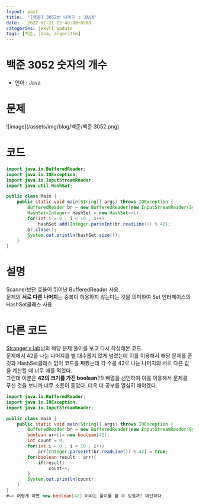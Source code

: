 ```yaml
---
layout: post
title:  "[백준] 3052번 나머지 : JAVA"
date:   2022-01-21 22:40:00+0900
categories: jekyll update
tags: [백준, java, algorithm]
---
```

# 백준 3052 숫자의 개수
 - 언어 : Java

# 문제
![image](/assets/img/blog/백준/백준 3052.png) <br>

# 코드
```java
import java.io.BufferedReader;
import java.io.IOException;
import java.io.InputStreamReader;
import java.util.HashSet;

public class Main {
    public static void main(String[] args) throws IOException {
        BufferedReader br = new BufferedReader(new InputStreamReader(System.in));
        HashSet<Integer> hashSet = new HashSet<>();
        for(int i = 0 ; i < 10 ; i++)
            hashSet.add(Integer.parseInt(br.readLine()) % 42);
        br.close();
        System.out.println(hashSet.size());
    }
}
```
# 설명
Scanner보단 효율이 뛰어난 BufferedReader 사용  
문제의 **서로 다른 나머지**는 중복이 허용하지 않는다는 것을 의미하여 Set 인터페이스의 HashSet클래스 사용  

# 다른 코드
[Stranger's lab](https://st-lab.tistory.com/46)님의 해당 문제 풀이를 보고 다시 작성해본 코드.  
문제에서 42를 나눈 나머지를 별 대수롭지 않게 넘겼는데 이를 이용해서 해당 문제를 푼 것과 HashSet클래스 없이 코드를 짜봤는데 각 수를 42로 나눈 나머지의 서로 다른 값을 계산할 때 너무 애를 먹었다.  
그런데 이분은 **42의 크기를 가진 boolean**(!!) 배열을 선언하여 이를 이용해서 문제를 푸신 것을 보니까 너무 소름이 돋았다. 더욱 더 공부를 열심히 해야겠다.
```java
import java.io.BufferedReader;
import java.io.IOException;
import java.io.InputStreamReader;

public class main {
    public static void main(String[] args) throws IOException {
        BufferedReader br = new BufferedReader(new InputStreamReader(System.in));
        boolean arr[]= new boolean[42];
        int count = 0;
        for(int i = 0 ; i < 10 ; i++)
            arr[Integer.parseInt(br.readLine()) % 42] = true;
        for(boolean result : arr){
            if(result)
                count++;
        }
        System.out.println(count);
    }
}
#=> 어떻게 하면 new boolean[42] 이라는 풀이를 할 수 있을까? 대단하다.
```